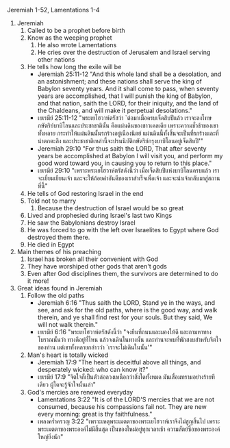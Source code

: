 Jeremiah 1-52, Lamentations 1-4

1. Jeremiah
    1. Called to be a prophet before birth
    2. Know as the weeping prophet
        1. He also wrote Lamentations
        2. He cries over the destruction of Jerusalem and Israel serving other nations
    3. He tells how long the exile will be
        - Jeremiah 25:11-12 "And this whole land shall be a desolation, and an astonishment; and these nations shall serve the king of Babylon seventy years. And it shall come to pass, when seventy years are accomplished, that I will punish the king of Babylon, and that nation, saith the LORD, for their iniquity, and the land of the Chaldeans, and will make it perpetual desolations."
        - เยเรมีย์ 25:11-12 "พระเยโฮวาห์ตรัสว่า `ต่อมาเมื่อครบเจ็ดสิบปีแล้ว เราจะลงโทษกษัตริย์บาบิโลนและประชาชาตินั้น คือแผ่นดินของชาวเคลเดีย เพราะความชั่วช้าของเขาทั้งหลาย กระทำให้แผ่นดินนั้นรกร้างอยู่เนืองนิตย์ แผ่นดินนี้ทั้งสิ้นจะเป็นที่รกร้างและที่น่าตกตะลึง และประชาชาติเหล่านี้จะปรนนิบัติกษัตริย์กรุงบาบิโลนอยู่เจ็ดสิบปี'"
        - Jeremiah 29:10 "For thus saith the LORD, That after seventy years be accomplished at Babylon I will visit you, and perform my good word toward you, in causing you to return to this place."
        - เยเรมีย์ 29:10 "เพราะพระเยโฮวาห์ตรัสดังนี้ว่า เมื่อเจ็ดสิบปีแห่งบาบิโลนครบแล้ว เราจะเยี่ยมเยียนเจ้า และจะให้ถ้อยคำอันดีของเราสำเร็จเพื่อเจ้า และจะนำเจ้ากลับมาสู่สถานที่นี้"
    4. He tells of God restoring Israel in the end
    5. Told not to marry
        1. Because the destruction of Israel would be so great
    6. Lived and prophesied during Israel's last two Kings
    7. He saw the Babylonians destroy Israel
    8. He was forced to go with the left over Israelites to Egypt where God destroyed them there.
    9. He died in Egypt
2. Main themes of his preaching
    1. Israel has broken all their convenient with God
    2. They have worshiped other gods that aren't gods
    3. Even after God disciplines them, the survivors are determined to do it more!
3. Great ideas found in Jeremiah
    1. Follow the old paths
        - Jeremiah 6:16 "Thus saith the LORD, Stand ye in the ways, and see, and ask for the old paths, where is the good way, and walk therein, and ye shall find rest for your souls. But they said, We will not walk therein."
        - เยเรมีย์ 6:16 "พระเยโฮวาห์ตรัสดังนี้ว่า "จงยืนที่ถนนและมองให้ดี และถามหาทางโบราณนั้นว่า ทางดีอยู่ที่ไหน แล้วจงเดินในทางนั้น และท่านจะพบที่พักสงบสำหรับจิตใจของท่าน แต่เขาทั้งหลายกล่าวว่า `เราจะไม่เดินในนั้น'"
    2. Man's heart is totally wicked
        - Jeremiah 17:9 "The heart is deceitful above all things, and desperately wicked: who can know it?"
        - เยเรมีย์ 17:9 "จิตใจก็เป็นตัวล่อลวงเหนือกว่าสิ่งใดทั้งหมด มันเสื่อมทรามอย่างร้ายทีเดียว ผู้ใดจะรู้จักใจนั้นเล่า"
    3. God's mercies are renewed everyday
        - Lamentations 3:22 "It is of the LORD'S mercies that we are not consumed, because his compassions fail not. They are new every morning: great is thy faithfulness."
        - เพลงคร่ำครวญ 3:22 "เพราะเหตุพระเมตตาของพระเยโฮวาห์เราจึงไม่สูญสิ้นไป เพราะพระเมตตาของพระองค์ไม่มีสิ้นสุด เป็นของใหม่อยู่ทุกเวลาเช้า ความสัตย์ซื่อของพระองค์ใหญ่ยิ่งนัก"
